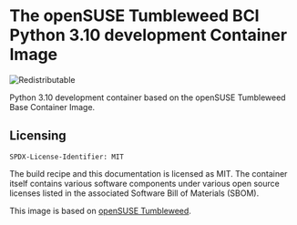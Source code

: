 # The openSUSE Tumbleweed BCI Python 3.10 development Container Image
![Redistributable](https://img.shields.io/badge/Redistributable-Yes-green)


Python 3.10 development container based on the openSUSE Tumbleweed Base Container Image.

## Licensing
`SPDX-License-Identifier: MIT`

The build recipe and this documentation is licensed as MIT.
The container itself contains various software components under various open source licenses listed in the associated
Software Bill of Materials (SBOM).

This image is based on [openSUSE Tumbleweed](https://get.opensuse.org/tumbleweed/).

